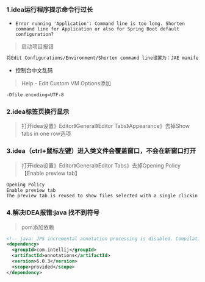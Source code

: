 ### 1.idea运行程序提示命令行过长

* `Error running 'Application': Command line is too long. Shorten command line for Application or also for Spring Boot default configuration?`

> 启动项目报错

```bash
将Edit Configurations/Environment/Shorten command line设置为：JAE manifest - java -cp classpath.jar className [args]
```


* 控制台中文乱码

> Help - Edit Custom VM Options添加

```bash
-Dfile.encoding=UTF-8
```

### 2.idea标签页换行显示

> 打开idea设置》Editor》General》Editor Tabs》Appearance》去掉Show tabs in one row选项


### 3.idea（ctrl+鼠标左键）进入类文件会覆盖窗口，不会在新窗口打开

> 打开idea设置》Editor》General》Editor Tabs》去掉Opening Policy【Enable preview tab】

```bash
Opening Policy
Enable preview tab
The preview tab is reused to show files selected with a single clickin the Project tool window, and files opened during debugging.
```

### 4.解决IDEA报错:java 找不到符号

> pom添加依赖

```xml
<!-- java: JPS incremental annotation processing is disabled. Compilation results on partial recompilation may be inaccurate. Use build process "jps.track.ap.dependencies" VM flag to enable/disable incremental annotation processing environment.-->
<dependency>
  <groupId>com.intellij</groupId>
  <artifactId>annotations</artifactId>
  <version>6.0.3</version>
  <scope>provided</scope>
</dependency>
```
